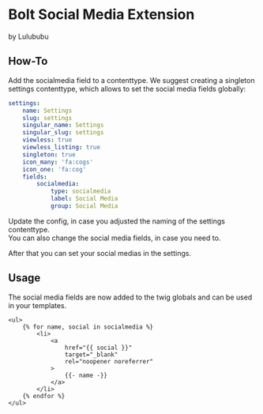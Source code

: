 # Bolt Social Media Extension
by Lulububu

## How-To

Add the socialmedia field to a contenttype. We suggest creating a singleton settings contenttype, which allows to set the social media fields globally:

```yaml
settings:
    name: Settings
    slug: settings
    singular_name: Settings
    singular_slug: settings
    viewless: true
    viewless_listing: true
    singleton: true
    icon_many: 'fa:cogs'
    icon_one: 'fa:cog'
    fields:
        socialmedia:
            type: socialmedia
            label: Social Media
            group: Social Media
```

Update the config, in case you adjusted the naming of the settings contenttype.  
You can also change the social media fields, in case you need to.

After that you can set your social medias in the settings.

## Usage

The social media fields are now added to the twig globals and can be used in your templates.

```twig
<ul>
    {% for name, social in socialmedia %}
        <li>
            <a
                href="{{ social }}"
                target="_blank"
                rel="noopener noreferrer"
            >
                {{- name -}}
            </a>
        </li>
    {% endfor %}
</ul>
```

